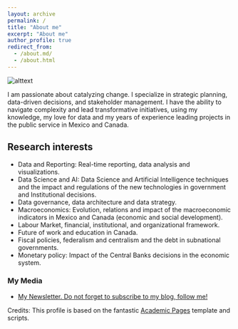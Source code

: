 ```yaml
---
layout: archive
permalink: /
title: "About me"
excerpt: "About me"
author_profile: true
redirect_from: 
  - /about.md/
  - /about.html
---
```

![alttext](/images/aboutme.JPG)

I am passionate about catalyzing change. I specialize in strategic planning, data-driven decisions, and stakeholder management. I have the ability to navigate complexity and lead transformative initiatives, using my knowledge, my love for data and my years of experience leading projects in the public service in Mexico and Canada.


## Research interests


- Data and Reporting: Real-time reporting, data analysis and visualizations.
- Data Science and AI: Data Science and Artificial Intelligence techniques and the impact and regulations of the new technologies in government and Institutional decisions.
- Data governance, data architecture and data strategy.
- Macroeconomics: Evolution, relations and impact of the macroeconomic indicators in Mexico and Canada (economic and social development).
- Labour Market, financial, institutional, and organizational framework. 
- Future of work and education in Canada.
- Fiscal policies, federalism and centralism and the debt in subnational governments.
- Monetary policy: Impact of the Central Banks decisions in the economic system.


### My Media

* [My Newsletter. Do not forget to subscribe to my blog, follow me!](https://karlabarcellos.substack.com/p/coming-soon)



Credits: This profile is based on the fantastic [Academic Pages](https://academicpages.github.io) template and scripts.
